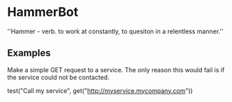 # HammerBot #

''Hammer - verb. to work at constantly, to quesiton in a relentless manner.''

## Examples ##

Make a simple GET request to a service.  The only reason this would fail is if
the service could not be contacted.

  test("Call my service",
    get("http://myservice.mycompany.com"))


